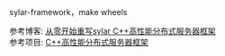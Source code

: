 sylar-framework，make wheels<br>

参考博客: [从零开始重写sylar C++高性能分布式服务器框架](https://www.midlane.top/wiki/pages/viewpage.action?pageId=10060952)<br>
参考项目: [C++高性能分布式服务器框架](https://github.com/zhongluqiang/sylar-from-scratch)